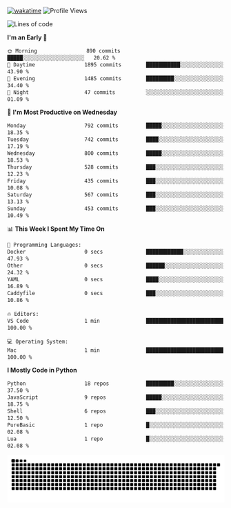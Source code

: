 [![wakatime](https://wakatime.com/badge/user/b920b284-3cde-4cd4-b72e-f7f22d050b16.svg)](https://wakatime.com/@b920b284-3cde-4cd4-b72e-f7f22d050b16)
![Profile Views](http://img.shields.io/badge/Profile%20Views-4586-blue)
<!--START_SECTION:waka-->
![Lines of code](https://img.shields.io/badge/From%20Hello%20World%20I%27ve%20Written-5.6%20million%20lines%20of%20code-blue)

**I'm an Early 🐤** 

```text
🌞 Morning                890 commits         █████░░░░░░░░░░░░░░░░░░░░   20.62 % 
🌆 Daytime                1895 commits        ███████████░░░░░░░░░░░░░░   43.90 % 
🌃 Evening                1485 commits        █████████░░░░░░░░░░░░░░░░   34.40 % 
🌙 Night                  47 commits          ░░░░░░░░░░░░░░░░░░░░░░░░░   01.09 % 
```
📅 **I'm Most Productive on Wednesday** 

```text
Monday                   792 commits         █████░░░░░░░░░░░░░░░░░░░░   18.35 % 
Tuesday                  742 commits         ████░░░░░░░░░░░░░░░░░░░░░   17.19 % 
Wednesday                800 commits         █████░░░░░░░░░░░░░░░░░░░░   18.53 % 
Thursday                 528 commits         ███░░░░░░░░░░░░░░░░░░░░░░   12.23 % 
Friday                   435 commits         ███░░░░░░░░░░░░░░░░░░░░░░   10.08 % 
Saturday                 567 commits         ███░░░░░░░░░░░░░░░░░░░░░░   13.13 % 
Sunday                   453 commits         ███░░░░░░░░░░░░░░░░░░░░░░   10.49 % 
```


📊 **This Week I Spent My Time On** 

```text
💬 Programming Languages: 
Docker                   0 secs              ████████████░░░░░░░░░░░░░   47.93 % 
Other                    0 secs              ██████░░░░░░░░░░░░░░░░░░░   24.32 % 
YAML                     0 secs              ████░░░░░░░░░░░░░░░░░░░░░   16.89 % 
Caddyfile                0 secs              ███░░░░░░░░░░░░░░░░░░░░░░   10.86 % 

🔥 Editors: 
VS Code                  1 min               █████████████████████████   100.00 % 

💻 Operating System: 
Mac                      1 min               █████████████████████████   100.00 % 
```

**I Mostly Code in Python** 

```text
Python                   18 repos            █████████░░░░░░░░░░░░░░░░   37.50 % 
JavaScript               9 repos             █████░░░░░░░░░░░░░░░░░░░░   18.75 % 
Shell                    6 repos             ███░░░░░░░░░░░░░░░░░░░░░░   12.50 % 
PureBasic                1 repo              █░░░░░░░░░░░░░░░░░░░░░░░░   02.08 % 
Lua                      1 repo              █░░░░░░░░░░░░░░░░░░░░░░░░   02.08 % 
```




<!--END_SECTION:waka-->
![Snake animation](https://raw.githubusercontent.com/timmypidashev/timmypidashev/main/commits.svg)
